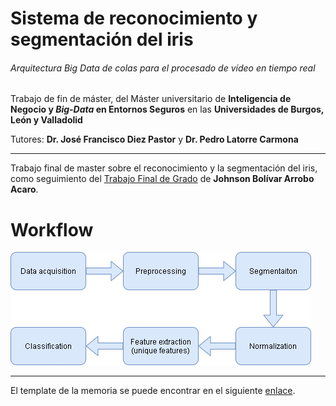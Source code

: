 # Sistema de reconocimiento y segmentación del iris

###### Arquitectura *Big Data* de colas para el procesado de vídeo en tiempo real
Trabajo de fin de máster, del Máster universitario de **Inteligencia de Negocio y *Big-Data* en Entornos Seguros** en las **Universidades de Burgos, León y Valladolid**

Tutores: **Dr. José Francisco Diez Pastor** y **Dr. Pedro Latorre Carmona**

---

Trabajo final de master sobre el reconocimiento y la segmentación del iris, como seguimiento del [Trabajo Final de Grado](https://github.com/jaa0124/iris_classifier) de **Johnson Bolívar Arrobo Acaro**.

# Workflow

![](img/01_general_workflow.png)

---

El template de la memoria se puede encontrar en el siguiente [enlace](https://github.com/bbaruque/plantillaTFM_MUINBDES).
